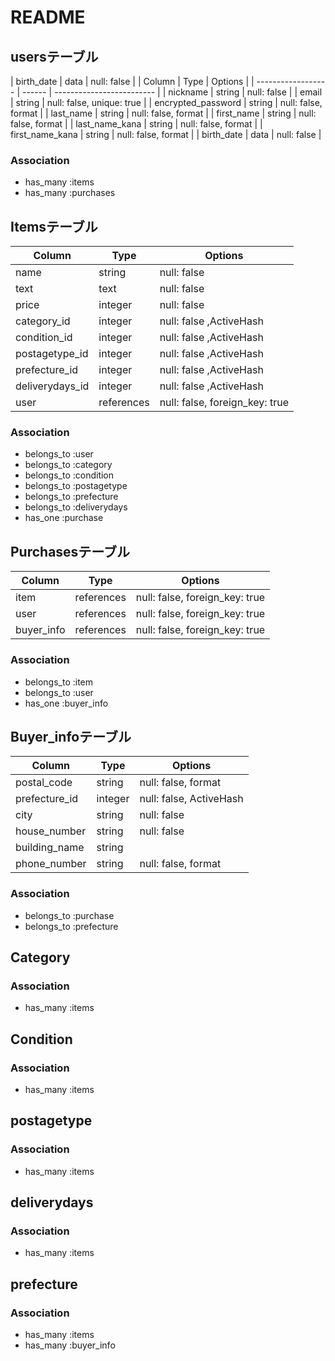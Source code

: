 # README

## usersテーブル
| birth_date      | data   | null: false         |
| Column             | Type   | Options                   |
| ------------------ | ------ | ------------------------- |
| nickname           | string | null: false               |
| email              | string | null: false, unique: true |
| encrypted_password | string | null: false, format       |
| last_name          | string | null: false, format       |
| first_name         | string | null: false, format       |
| last_name_kana     | string | null: false, format       |
| first_name_kana    | string | null: false, format       |
| birth_date         | data   | null: false               |

### Association
- has_many :items
- has_many :purchases



## Itemsテーブル
| Column          | Type       | Options                        |
| --------------- | ---------- | ------------------------------ |
| name            | string     | null: false                    |
| text            | text       | null: false                    |
| price           | integer    | null: false                    |
| category_id     | integer    | null: false ,ActiveHash        |
| condition_id    | integer    | null: false ,ActiveHash        |
| postagetype_id  | integer    | null: false ,ActiveHash        | 
| prefecture_id   | integer    | null: false ,ActiveHash        | 
| deliverydays_id | integer    | null: false ,ActiveHash        | 
| user            | references | null: false, foreign_key: true |

### Association
- belongs_to :user
- belongs_to :category
- belongs_to :condition
- belongs_to :postagetype
- belongs_to :prefecture
- belongs_to :deliverydays
- has_one :purchase



## Purchasesテーブル
| Column          | Type       | Options                        |
| --------------- | ---------- | ------------------------------ |
| item            | references | null: false, foreign_key: true | 
| user            | references | null: false, foreign_key: true |
| buyer_info      | references | null: false, foreign_key: true |

### Association
- belongs_to :item
- belongs_to :user
- has_one :buyer_info


## Buyer_infoテーブル
| Column          | Type       | Options                        |
| --------------- | ---------- | ------------------------------ |
| postal_code     | string     | null: false, format            |
| prefecture_id   | integer    | null: false, ActiveHash        |
| city            | string     | null: false                    |
| house_number    | string     | null: false                    |
| building_name   | string     |                                |
| phone_number    | string     | null: false, format            | 

### Association
- belongs_to :purchase
- belongs_to :prefecture



## Category
### Association
- has_many :items

## Condition
### Association
- has_many :items

## postagetype
### Association
- has_many :items

## deliverydays
### Association
- has_many :items

## prefecture
### Association
- has_many :items
- has_many :buyer_info
